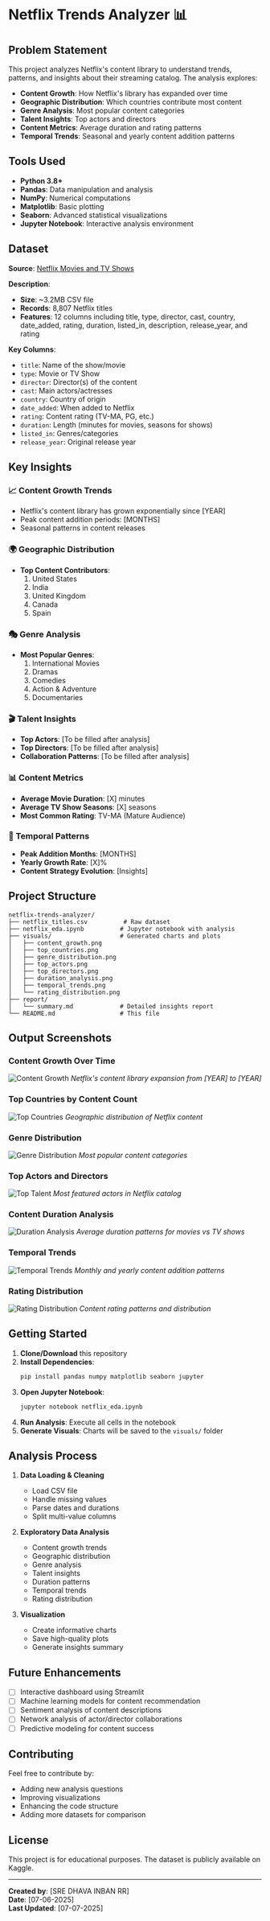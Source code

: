 # Netflix Trends Analyzer 📊

## Problem Statement

This project analyzes Netflix's content library to understand trends, patterns, and insights about their streaming catalog. The analysis explores:

- **Content Growth**: How Netflix's library has expanded over time
- **Geographic Distribution**: Which countries contribute most content
- **Genre Analysis**: Most popular content categories
- **Talent Insights**: Top actors and directors
- **Content Metrics**: Average duration and rating patterns
- **Temporal Trends**: Seasonal and yearly content addition patterns

## Tools Used

- **Python 3.8+**
- **Pandas**: Data manipulation and analysis
- **NumPy**: Numerical computations
- **Matplotlib**: Basic plotting
- **Seaborn**: Advanced statistical visualizations
- **Jupyter Notebook**: Interactive analysis environment

## Dataset

**Source**: [Netflix Movies and TV Shows](https://www.kaggle.com/datasets/shivamb/netflix-shows)

**Description**: 
- **Size**: ~3.2MB CSV file
- **Records**: 8,807 Netflix titles
- **Features**: 12 columns including title, type, director, cast, country, date_added, rating, duration, listed_in, description, release_year, and rating

**Key Columns**:
- `title`: Name of the show/movie
- `type`: Movie or TV Show
- `director`: Director(s) of the content
- `cast`: Main actors/actresses
- `country`: Country of origin
- `date_added`: When added to Netflix
- `rating`: Content rating (TV-MA, PG, etc.)
- `duration`: Length (minutes for movies, seasons for shows)
- `listed_in`: Genres/categories
- `release_year`: Original release year

## Key Insights

### 📈 Content Growth Trends
- Netflix's content library has grown exponentially since [YEAR]
- Peak content addition periods: [MONTHS]
- Seasonal patterns in content releases

### 🌍 Geographic Distribution
- **Top Content Contributors**:
  1. United States
  2. India
  3. United Kingdom
  4. Canada
  5. Spain

### 🎭 Genre Analysis
- **Most Popular Genres**:
  1. International Movies
  2. Dramas
  3. Comedies
  4. Action & Adventure
  5. Documentaries

### 🎬 Talent Insights
- **Top Actors**: [To be filled after analysis]
- **Top Directors**: [To be filled after analysis]
- **Collaboration Patterns**: [To be filled after analysis]

### 📊 Content Metrics
- **Average Movie Duration**: [X] minutes
- **Average TV Show Seasons**: [X] seasons
- **Most Common Rating**: TV-MA (Mature Audience)

### 📅 Temporal Patterns
- **Peak Addition Months**: [MONTHS]
- **Yearly Growth Rate**: [X]%
- **Content Strategy Evolution**: [Insights]

## Project Structure

```
netflix-trends-analyzer/
├── netflix_titles.csv          # Raw dataset
├── netflix_eda.ipynb          # Jupyter notebook with analysis
├── visuals/                   # Generated charts and plots
│   ├── content_growth.png
│   ├── top_countries.png
│   ├── genre_distribution.png
│   ├── top_actors.png
│   ├── top_directors.png
│   ├── duration_analysis.png
│   ├── temporal_trends.png
│   └── rating_distribution.png
├── report/
│   └── summary.md             # Detailed insights report
└── README.md                  # This file
```

## Output Screenshots

### Content Growth Over Time
![Content Growth](visuals/content_growth.png)
*Netflix's content library expansion from [YEAR] to [YEAR]*

### Top Countries by Content Count
![Top Countries](visuals/top_countries.png)
*Geographic distribution of Netflix content*

### Genre Distribution
![Genre Distribution](visuals/genre_distribution.png)
*Most popular content categories*

### Top Actors and Directors
![Top Talent](visuals/top_actors.png)
*Most featured actors in Netflix catalog*

### Content Duration Analysis
![Duration Analysis](visuals/duration_analysis.png)
*Average duration patterns for movies vs TV shows*

### Temporal Trends
![Temporal Trends](visuals/temporal_trends.png)
*Monthly and yearly content addition patterns*

### Rating Distribution
![Rating Distribution](visuals/rating_distribution.png)
*Content rating patterns and distribution*

## Getting Started

1. **Clone/Download** this repository
2. **Install Dependencies**:
   ```bash
   pip install pandas numpy matplotlib seaborn jupyter
   ```
3. **Open Jupyter Notebook**:
   ```bash
   jupyter notebook netflix_eda.ipynb
   ```
4. **Run Analysis**: Execute all cells in the notebook
5. **Generate Visuals**: Charts will be saved to the `visuals/` folder

## Analysis Process

1. **Data Loading & Cleaning**
   - Load CSV file
   - Handle missing values
   - Parse dates and durations
   - Split multi-value columns

2. **Exploratory Data Analysis**
   - Content growth trends
   - Geographic distribution
   - Genre analysis
   - Talent insights
   - Duration patterns
   - Temporal trends
   - Rating distribution

3. **Visualization**
   - Create informative charts
   - Save high-quality plots
   - Generate insights summary

## Future Enhancements

- [ ] Interactive dashboard using Streamlit
- [ ] Machine learning models for content recommendation
- [ ] Sentiment analysis of content descriptions
- [ ] Network analysis of actor/director collaborations
- [ ] Predictive modeling for content success

## Contributing

Feel free to contribute by:
- Adding new analysis questions
- Improving visualizations
- Enhancing the code structure
- Adding more datasets for comparison

## License

This project is for educational purposes. The dataset is publicly available on Kaggle.

---

**Created by**: [SRE DHAVA INBAN RR]  
**Date**: [07-06-2025]  
**Last Updated**: [07-07-2025] 
